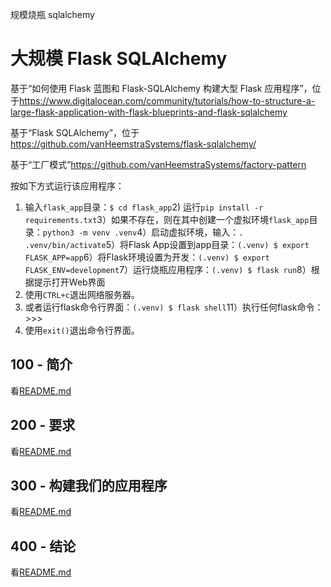 规模烧瓶 sqlalchemy

# 大规模 Flask SQLAlchemy

基于“如何使用 Flask 蓝图和 Flask-SQLAlchemy 构建大型 Flask 应用程序”，位于<https://www.digitalocean.com/community/tutorials/how-to-structure-a-large-flask-application-with-flask-blueprints-and-flask-sqlalchemy>

基于“Flask SQLAlchemy”，位于<https://github.com/vanHeemstraSystems/flask-sqlalchemy/>

基于“工厂模式”<https://github.com/vanHeemstraSystems/factory-pattern>

按如下方式运行该应用程序：

1) 输入`flask_app`目录：`$ cd flask_app`2) 运行`pip install -r requirements.txt`3）如果不存在，则在其中创建一个虚拟环境`flask_app`目录：`python3 -m venv .venv`4）启动虚拟环境，输入：`. .venv/bin/activate`5）将Flask App设置到app目录：`(.venv) $ export FLASK_APP=app`6）将Flask环境设置为开发：`(.venv) $ export FLASK_ENV=development`7）运行烧瓶应用程序：`(.venv) $ flask run`8）根据提示打开Web界面
9) 使用`CTRL+c`退出网络服务器。
10) 或者运行flask命令行界面：`(.venv) $ flask shell`11）执行任何flask命令：>>>
12) 使用`exit()`退出命令行界面。

## 100 - 简介

看[README.md](./100/README.md)

## 200 - 要求

看[README.md](./200/README.md)

## 300 - 构建我们的应用程序

看[README.md](./300/README.md)

## 400 - 结论

看[README.md](./400/README.md)

